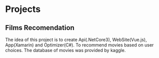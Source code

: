 # Projects

## Films Recomendation
The idea of this project is to create Api(.NetCore3), WebSite(Vue.js), App(Xamarin) and Optimizer(C#). To recommend movies based on user choices. The database of movies was provided by kaggle.
